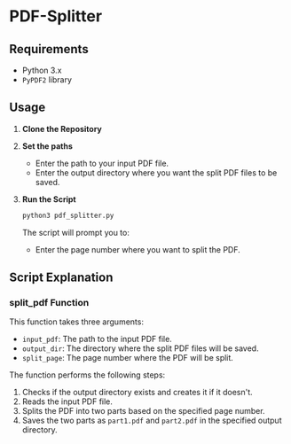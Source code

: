 # PDF-Splitter

## Requirements

- Python 3.x
- `PyPDF2` library

## Usage

1. **Clone the Repository**
2. **Set the paths**
   - Enter the path to your input PDF file.
   - Enter the output directory where you want the split PDF files to be saved.
3. **Run the Script**

   ```bash
   python3 pdf_splitter.py
   ```
 
   The script will prompt you to:
   - Enter the page number where you want to split the PDF.

## Script Explanation

### split_pdf Function

This function takes three arguments:
- `input_pdf`: The path to the input PDF file.
- `output_dir`: The directory where the split PDF files will be saved.
- `split_page`: The page number where the PDF will be split.

The function performs the following steps:
1. Checks if the output directory exists and creates it if it doesn't.
2. Reads the input PDF file.
3. Splits the PDF into two parts based on the specified page number.
4. Saves the two parts as `part1.pdf` and `part2.pdf` in the specified output directory.



